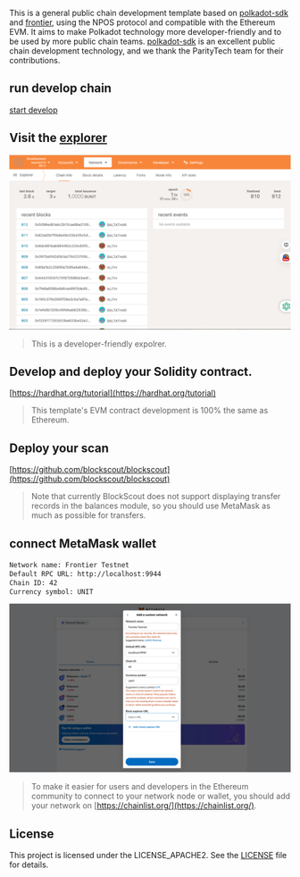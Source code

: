 
This is a general public chain development template based on [polkadot-sdk](https://github.com/paritytech/polkadot-sdk) and [frontier](https://github.com/polkadot-evm/frontier), using the NPOS protocol and compatible with the Ethereum EVM. It aims to make Polkadot technology more developer-friendly and to be used by more public chain teams.
[polkadot-sdk](https://github.com/paritytech/polkadot-sdk) is an excellent public chain development technology, and we thank the ParityTech team for their contributions.

## run develop chain
[start develop](./docs/start-develop.md)

## Visit the [explorer](https://polkadot.js.org/apps/?rpc=ws%3A%2F%2F127.0.0.1%3A9944#/explorer)

![explorer](./docs/images/explorer.jpg)
> This is a developer-friendly expolrer.

## Develop and deploy your Solidity contract.
[https://hardhat.org/tutorial](https://hardhat.org/tutorial)
> This template's EVM contract development is 100% the same as Ethereum.

## Deploy your scan
[https://github.com/blockscout/blockscout](https://github.com/blockscout/blockscout)
> Note that currently BlockScout does not support displaying transfer records in the balances module, so you should use MetaMask as much as possible for transfers.

## connect MetaMask wallet
```
Network name: Frontier Testnet
Default RPC URL: http://localhost:9944
Chain ID: 42
Currency symbol: UNIT
```

![add network to MetaMask](./docs/images/add_network_to_metamask.jpg)


> To make it easier for users and developers in the Ethereum community to connect to your network node or wallet, you should add your network on [https://chainlist.org/](https://chainlist.org/).

## License

This project is licensed under the LICENSE_APACHE2. See the [LICENSE](./LICENSE_APACHE2) file for details.


